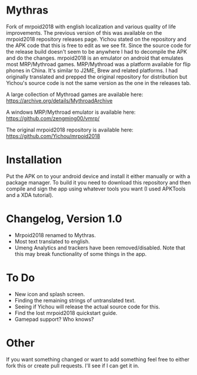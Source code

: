 # Mythras
Fork of mrpoid2018 with english localization and various quality of life improvements. The previous version of this was available on the mrpoid2018 repository releases page. Yichou stated on the repository and the APK code that this is free to edit as we see fit. Since the source code for the release build doesn't seem to be anywhere I had to decompile the APK and do the changes. mrpoid2018 is an emulator on android that emulates most MRP/Mythroad games. MRP/Mythroad was a platform available for flip phones in China. It's similar to J2ME, Brew and related platforms. I had originally translated and prepped the original repository for distribution but Yichou's source code is not the same version as the one in the releases tab. 

A large collection of Mythroad games are available here: https://archive.org/details/MythroadArchive

A windows MRP/Mythroad emulator is available here: https://github.com/zengming00/vmrp/ 

The original mrpoid2018 repository is available here: https://github.com/Yichou/mrpoid2018

# Installation
Put the APK on to your android device and install it either manually or with a package manager. To build it you need to download this repository and then compile and sign the app using whatever tools you want (I used APKTools and a XDA tutorial). 

# Changelog, Version 1.0
 - Mrpoid2018 renamed to Mythras. 
 - Most text translated to english. 
 - Umeng Analytics and trackers have been removed/disabled. Note that this may break functionality of some things in the app. 


# To Do 
 - New icon and splash screen. 
 - Finding the remaining strings of untranslated text. 
 - Seeing if Yichou will release the actual source code for this. 
 - Find the lost mrpoid2018 quickstart guide. 
 - Gamepad support? Who knows? 

# Other 
If you want something changed or want to add something feel free to either fork this or create pull requests. I'll see if I can get it in. 
